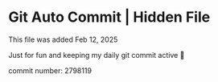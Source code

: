# Git Auto Commit | Hidden File

This file was added Feb 12, 2025

Just for fun and keeping my daily git commit active 🤪

commit number: 2798119
